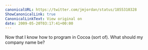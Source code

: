 ```yaml
---
canonicalURL: https://twitter.com/jmjordan/status/1855310328
ShowCanonicalLink: true
CanonicalLinkText: View original on
date: 2009-05-20T03:17:41+00:00
---
```

Now that I know how to program in Cocoa (sort of). What should my company name be?